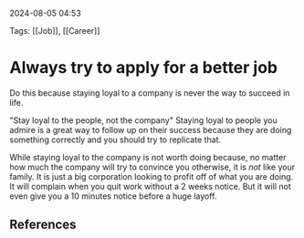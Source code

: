 2024-08-05 04:53

Tags: [[Job]], [[Career]]


# Always try to apply for a better job
Do this because staying loyal to a company is never the way to succeed in life.

"Stay loyal to the people, not the company"
Staying loyal to people you admire is a great way to follow up on their success because they are doing something correctly and you should try to replicate that.

While staying loyal to the company is not worth doing because, no matter how much the company will try to convince you otherwise, it is *not* like your family. It is just a big corporation looking to profit off of what you are doing. It will complain when you quit work without a 2 weeks notice. But it will not even give you a 10 minutes notice before a huge layoff.


## References